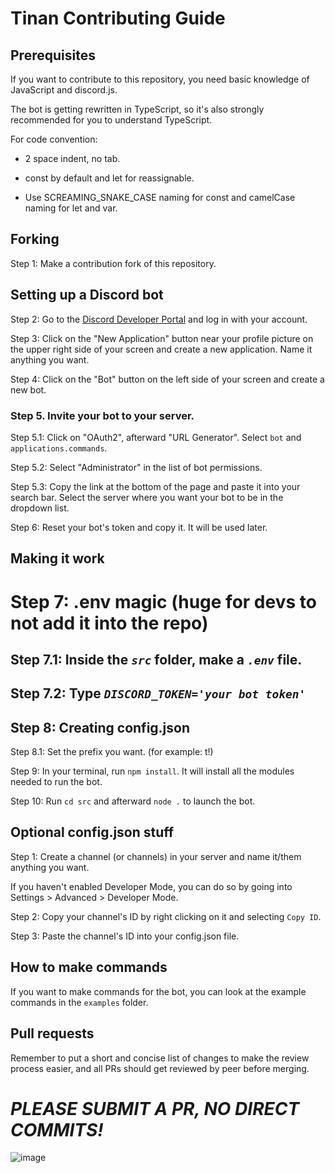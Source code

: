 # Tinan Contributing Guide

## Prerequisites

If you want to contribute to this repository, you need basic knowledge of JavaScript and discord.js. 

The bot is getting rewritten in TypeScript, so it's also strongly recommended for you to understand TypeScript.

For code convention:

- 2 space indent, no tab.

- const by default and let for reassignable.

- Use SCREAMING_SNAKE_CASE naming for const and camelCase naming for let and var.

## Forking

Step 1: Make a contribution fork of this repository.

## Setting up a Discord bot

Step 2: Go to the [Discord Developer Portal](https://discord.com/developers/applications) and log in with your account.

Step 3: Click on the "New Application" button near your profile picture on the upper right side of your screen and create a new application. Name it anything you want.

Step 4: Click on the "Bot" button on the left side of your screen and create a new bot.

### Step 5. Invite your bot to your server.

Step 5.1: Click on "OAuth2", afterward "URL Generator". Select `bot` and `applications.commands`.

Step 5.2: Select "Administrator" in the list of bot permissions.

Step 5.3: Copy the link at the bottom of the page and paste it into your search bar. Select the server where you want your bot to be in the dropdown list.

Step 6: Reset your bot's token and copy it. It will be used later.

## Making it work

# **Step 7: .env magic (huge for devs to not add it into the repo)**

## **Step 7.1: Inside the *`src`* folder, make a *`.env`* file.**

## **Step 7.2: Type *`DISCORD_TOKEN='your bot token'`***

## Step 8: Creating config.json

Step 8.1: Set the prefix you want. (for example: t!)

Step 9: In your terminal, run `npm install`. It will install all the modules needed to run the bot.

Step 10: Run `cd src` and afterward `node .` to launch the bot.

## Optional config.json stuff

Step 1: Create a channel (or channels) in your server and name it/them anything you want.

If you haven't enabled Developer Mode, you can do so by going into Settings > Advanced > Developer Mode.

Step 2: Copy your channel's ID by right clicking on it and selecting `Copy ID`.

Step 3: Paste the channel's ID into your config.json file.

## How to make commands

If you want to make commands for the bot, you can look at the example commands in the `examples` folder.

## Pull requests

Remember to put a short and concise list of changes to make the review process easier, and all PRs should get reviewed by peer before merging.

# ***PLEASE SUBMIT A PR, NO DIRECT COMMITS!***
![image](https://user-images.githubusercontent.com/51555391/176925763-cdfd57ba-ae1e-4bf3-85e9-b3ebd30b1d59.png)
